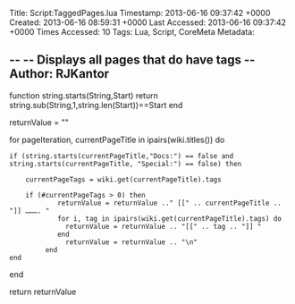 Title: Script:TaggedPages.lua
Timestamp: 2013-06-16 09:37:42 +0000
Created: 2013-06-16 08:59:31 +0000
Last Accessed: 2013-06-16 09:37:42 +0000
Times Accessed: 10
Tags: Lua, Script, CoreMeta
Metadata: 

--
-- Displays all  pages that do have tags
-- Author: RJKantor
--

function string.starts(String,Start)
   return string.sub(String,1,string.len(Start))==Start
end


returnValue = ""

for pageIteration, currentPageTitle in ipairs(wiki.titles()) do
	
	if (string.starts(currentPageTitle,"Docs:") == false and string.starts(currentPageTitle, "Special:") == false) then
	
		currentPageTags = wiki.get(currentPageTitle).tags

		if (#currentPageTags > 0) then
                returnValue = returnValue .." [[" .. currentPageTitle .. "]] ………. "
                for i, tag in ipairs(wiki.get(currentPageTitle).tags) do
                  returnValue = returnValue .. "[[" .. tag .. "]] "
                end
                  returnValue = returnValue .. "\n"
             end
	end
end

return returnValue
